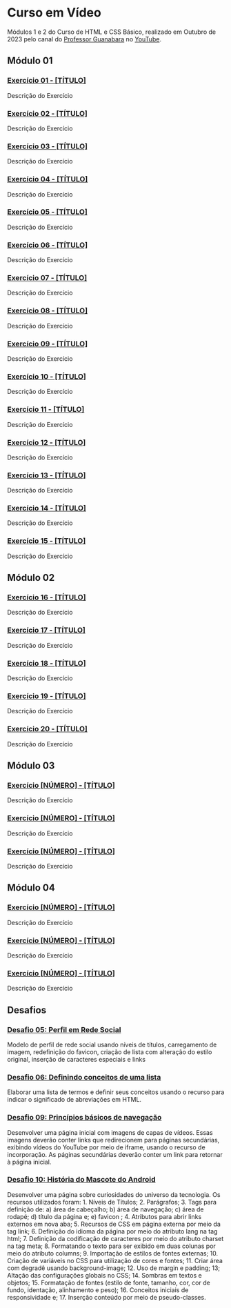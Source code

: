 <h1>Curso em Vídeo</h1>

<p>Módulos 1 e 2 do Curso de HTML e CSS Básico, realizado em Outubro de 2023 pelo canal do
    <a  href="https://br.linkedin.com/in/guanabara" target="_blank">Professor Guanabara</a> no 
    <a href="https://www.youtube.com/@CursoemVideo" target="_blank">YouTube</a>.
</p>

<h2>Módulo 01</h2>

<h3><a href="https://br.linkedin.com/in/guanabara" target="_blank">Exercício 01 - [TÍTULO]</a></h3>
<p>Descrição do Exercício</p>

<h3><a href="https://br.linkedin.com/in/guanabara" target="_blank">Exercício 02 - [TÍTULO]</a></h3>
<p>Descrição do Exercício</p>

<h3><a href="https://br.linkedin.com/in/guanabara" target="_blank">Exercício 03 - [TÍTULO]</a></h3>
<p>Descrição do Exercício</p>

<h3><a href="https://br.linkedin.com/in/guanabara" target="_blank">Exercício 04 - [TÍTULO]</a></h3>
<p>Descrição do Exercício</p>

<h3><a href="https://br.linkedin.com/in/guanabara" target="_blank">Exercício 05 - [TÍTULO]</a></h3>
<p>Descrição do Exercício</p>

<h3><a href="https://br.linkedin.com/in/guanabara" target="_blank">Exercício 06 - [TÍTULO]</a></h3>
<p>Descrição do Exercício</p>

<h3><a href="https://br.linkedin.com/in/guanabara" target="_blank">Exercício 07 - [TÍTULO]</a></h3>
<p>Descrição do Exercício</p>

<h3><a href="https://br.linkedin.com/in/guanabara" target="_blank">Exercício 08 - [TÍTULO]</a></h3>
<p>Descrição do Exercício</p>

<h3><a href="https://br.linkedin.com/in/guanabara" target="_blank">Exercício 09 - [TÍTULO]</a></h3>
<p>Descrição do Exercício</p>

<h3><a href="https://br.linkedin.com/in/guanabara" target="_blank">Exercício 10 - [TÍTULO]</a></h3>
<p>Descrição do Exercício</p>

<h3><a href="https://br.linkedin.com/in/guanabara" target="_blank">Exercício 11 - [TÍTULO]</a></h3>
<p>Descrição do Exercício</p>

<h3><a href="https://br.linkedin.com/in/guanabara" target="_blank">Exercício 12 - [TÍTULO]</a></h3>
<p>Descrição do Exercício</p>

<h3><a href="https://br.linkedin.com/in/guanabara" target="_blank">Exercício 13 - [TÍTULO]</a></h3>
<p>Descrição do Exercício</p>

<h3><a href="https://br.linkedin.com/in/guanabara" target="_blank">Exercício 14 - [TÍTULO]</a></h3>
<p>Descrição do Exercício</p>

<h3><a href="https://br.linkedin.com/in/guanabara" target="_blank">Exercício 15 - [TÍTULO]</a></h3>
<p>Descrição do Exercício</p>






<h2>Módulo 02</h2>

<h3><a href="https://br.linkedin.com/in/guanabara" target="_blank">Exercício 16 - [TÍTULO]</a></h3>
<p>Descrição do Exercício</p>

<h3><a href="https://br.linkedin.com/in/guanabara" target="_blank">Exercício 17 - [TÍTULO]</a></h3>
<p>Descrição do Exercício</p>

<h3><a href="https://br.linkedin.com/in/guanabara" target="_blank">Exercício 18 - [TÍTULO]</a></h3>
<p>Descrição do Exercício</p>

<h3><a href="https://br.linkedin.com/in/guanabara" target="_blank">Exercício 19 - [TÍTULO]</a></h3>
<p>Descrição do Exercício</p>

<h3><a href="https://br.linkedin.com/in/guanabara" target="_blank">Exercício 20 - [TÍTULO]</a></h3>
<p>Descrição do Exercício</p>

<h2>Módulo 03</h2>

<h3><a href="https://br.linkedin.com/in/guanabara" target="_blank">Exercício [NÚMERO] - [TÍTULO]</a></h3>
<p>Descrição do Exercício</p>

<h3><a href="https://br.linkedin.com/in/guanabara" target="_blank">Exercício [NÚMERO] - [TÍTULO]</a></h3>
<p>Descrição do Exercício</p>

<h3><a href="https://br.linkedin.com/in/guanabara" target="_blank">Exercício [NÚMERO] - [TÍTULO]</a></h3>
<p>Descrição do Exercício</p>

<h2>Módulo 04</h2>

<h3><a href="https://br.linkedin.com/in/guanabara" target="_blank">Exercício [NÚMERO] - [TÍTULO]</a></h3>
<p>Descrição do Exercício</p>

<h3><a href="https://br.linkedin.com/in/guanabara" target="_blank">Exercício [NÚMERO] - [TÍTULO]</a></h3>
<p>Descrição do Exercício</p>

<h3><a href="https://br.linkedin.com/in/guanabara" target="_blank">Exercício [NÚMERO] - [TÍTULO]</a></h3>
<p>Descrição do Exercício</p>

<h2>Desafios</h2>
<h3><a href="https://whiterabbiton.github.io/Curso-HTML5-CSS3-Gustavo-Guanabara/Desafios/Desafio_05/index.html" target="_blank">Desafio 05: Perfil em Rede Social</a></h3>
<p>Modelo de perfil de rede social usando níveis de títulos, carregamento de imagem, redefinição do favicon, criação de lista com alteração do estilo original, inserção de caracteres especiais e links</p>

<h3><a href="https://whiterabbiton.github.io/Curso-HTML5-CSS3-Gustavo-Guanabara/Desafios/Desafio_06/index.html" target="_blank">Desafio 06: Definindo conceitos de uma lista</a></h3>
<p>Elaborar uma lista de termos e definir seus conceitos usando o recurso para indicar o significado de abreviações em HTML.</p>

<h3><a href="https://whiterabbiton.github.io/Curso-HTML5-CSS3-Gustavo-Guanabara/Desafios/Desafio_09/index.html" target="_blank">Desafio 09: Princípios básicos de navegação</a></h3>
<p>Desenvolver uma página inicial com imagens de capas de vídeos. Essas imagens deverão conter links que redirecionem para páginas secundárias, exibindo vídeos do YouTube por meio de iframe, usando o recurso de incorporação. As páginas secundárias deverão conter um link para retornar à página inicial.</p>

<h3><a href="https://whiterabbiton.github.io/Curso-HTML5-CSS3-Gustavo-Guanabara/Desafios/Desafio_10/index.html" target="_blank">Desafio 10: História do Mascote do Android</a></h3>
<p>Desenvolver uma página sobre curiosidades do universo da tecnologia. Os recursos utilizados foram: 1. Níveis de Títulos; 2. Parágrafos; 3. Tags para definição de: a) área de cabeçalho; b) área de navegação; c) área de rodapé; d) título da página e; e) favicon ; 4. Atributos para abrir links externos em nova aba; 5. Recursos de CSS em página externa por meio da tag link; 6. Definição do idioma da página por meio do atributo lang na tag html; 7. Definição da codificação de caracteres por meio do atributo charset na tag meta; 8. Formatando o texto para ser exibido em duas colunas por meio do atributo columns; 9. Importação de estilos de fontes externas; 10. Criação de variáveis no CSS para utilização de cores e fontes; 11. Criar área com degradê usando background-image; 12. Uso de margin e padding; 13; Altação das configurações globais no CSS; 14. Sombras em textos e objetos; 15. Formatação de fontes (estilo de fonte, tamanho, cor, cor de fundo, identação, alinhamento e peso); 16. Conceitos iniciais de responsividade e; 17. Inserção conteúdo por meio de pseudo-classes.</p>


